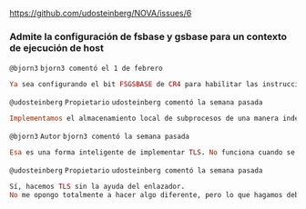 
https://github.com/udosteinberg/NOVA/issues/6


### Admite la configuración de fsbase y gsbase para un contexto de ejecución de host
``@bjorn3``
``bjorn3 comentó el 1 de febrero``
```ruby
Ya sea configurando el bit FSGSBASE de CR4 para habilitar las instrucciones rdfsbase, rdgsbase, wrfsbase y wrgsbase en el espacio de usuario, o mediante otros medios como agregarlas al UTCB para los contextos de ejecución del host. No estoy seguro de cómo puedo implementar el almacenamiento local de subprocesos sin esto.
```

``@udosteinberg``
``Propietario``
``udosteinberg comentó la semana pasada``
```ruby
Implementamos el almacenamiento local de subprocesos de una manera independiente de la arquitectura (es decir, sin registros de segmentos) redondeando (hacia arriba o hacia abajo) el puntero de pila de cada subproceso para llegar al área TLS, que se asigna adyacente a la pila del subproceso.
```

``@bjorn3``
``Autor``
``bjorn3 comentó la semana pasada``
```ruby
Esa es una forma inteligente de implementar TLS. No funciona cuando se hace un cambio de pila, pero supongo que ninguno de los casos de uso previstos para NOVA realmente lo necesita. Tampoco parece ser compatible con la relajación de __tls_get_addr a mov rax, %fs:-some_offset que el enlazador hace para los accesos TLS en el ejecutable principal. ¿Estás omitiendo por completo el manejo de TLS ELF a favor de llamadas manuales a las funciones de acceso TLS?
```

``@udosteinberg``
``Propietario``
``udosteinberg comentó la semana pasada``
```ruby
Sí, hacemos TLS sin la ayuda del enlazador.
No me opongo totalmente a hacer algo diferente, pero lo que hagamos debe funcionar para todas las arquitecturas compatibles y debe ser liviano. Prefiero redondear un puntero de pila (que es efectivamente una instrucción AND) en lugar de pagar la sobrecarga de cambiar registros de segmento todo el tiempo.
```

